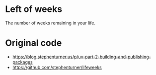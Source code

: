 # Left of weeks

The number of weeks remaining in your life.

# Original code

- https://blog.stephenturner.us/p/uv-part-2-building-and-publishing-packages
- https://github.com/stephenturner/lifeweeks
